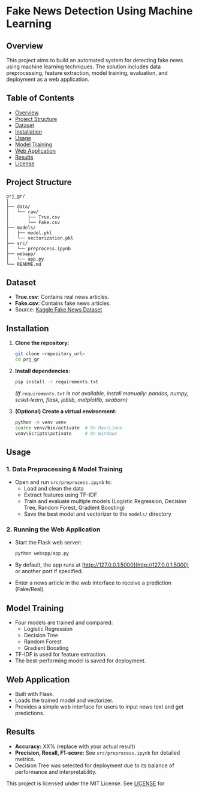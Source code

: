 # Fake News Detection Using Machine Learning

## Overview

This project aims to build an automated system for detecting fake news using machine learning techniques. The solution includes data preprocessing, feature extraction, model training, evaluation, and deployment as a web application.

## Table of Contents

- [Overview](#overview)
- [Project Structure](#project-structure)
- [Dataset](#dataset)
- [Installation](#installation)
- [Usage](#usage)
- [Model Training](#model-training)
- [Web Application](#web-application)
- [Results](#results)
- [License](#license)

## Project Structure

```
prj_gr/
│
├── data/
│   └── raw/
│       ├── True.csv
│       └── Fake.csv
├── models/
│   ├── model.pkl
│   └── vectorization.pkl
├── src/
│   └── preprocess.ipynb
├── webapp/
│   └── app.py
└── README.md
```

## Dataset

- **True.csv**: Contains real news articles.
- **Fake.csv**: Contains fake news articles.
- Source: [Kaggle Fake News Dataset](https://www.kaggle.com/clmentbisaillon/fake-and-real-news-dataset)

## Installation

1. **Clone the repository:**

   ```sh
   git clone <repository_url>
   cd prj_gr
   ```

2. **Install dependencies:**

   ```sh
   pip install -r requirements.txt
   ```

   _(If `requirements.txt` is not available, install manually: pandas, numpy, scikit-learn, flask, joblib, matplotlib, seaborn)_

3. **(Optional) Create a virtual environment:**
   ```sh
   python -m venv venv
   source venv/bin/activate  # On Mac/Linux
   venv\Scripts\activate     # On Windows
   ```

## Usage

### 1. Data Preprocessing & Model Training

- Open and run `src/preprocess.ipynb` to:
  - Load and clean the data
  - Extract features using TF-IDF
  - Train and evaluate multiple models (Logistic Regression, Decision Tree, Random Forest, Gradient Boosting)
  - Save the best model and vectorizer to the `models/` directory

### 2. Running the Web Application

- Start the Flask web server:
  ```sh
  python webapp/app.py
  ```
- By default, the app runs at [http://127.0.0.1:5000](http://127.0.0.1:5000) or another port if specified.

- Enter a news article in the web interface to receive a prediction (Fake/Real).

## Model Training

- Four models are trained and compared:
  - Logistic Regression
  - Decision Tree
  - Random Forest
  - Gradient Boosting
- TF-IDF is used for feature extraction.
- The best-performing model is saved for deployment.

## Web Application

- Built with Flask.
- Loads the trained model and vectorizer.
- Provides a simple web interface for users to input news text and get predictions.

## Results

- **Accuracy:** XX% (replace with your actual result)
- **Precision, Recall, F1-score:** See `src/preprocess.ipynb` for detailed metrics.
- Decision Tree was selected for deployment due to its balance of performance and interpretability.

This project is licensed under the MIT License. See [LICENSE](LICENSE) for
